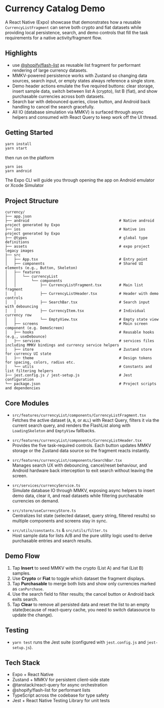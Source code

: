 # Currency Catalog Demo

A React Native (Expo) showcase that demonstrates how a reusable `CurrencyListFragment` can serve both crypto and fiat datasets while providing local persistence, search, and demo controls that fill the task requirements for a native activity/fragment flow.

## Highlights
- use [@shopify/flash-list](https://shopify.github.io/flash-list/) as reusable list fragment for performant rendering of large currency datasets.
- MMKV-powered persistence works with Zustand so changing data sources, search input, or empty states always reference a single store.
- Demo header actions emulate the five required buttons: clear storage, insert sample data, switch between list A (crypto), list B (fiat), and show purchasable currencies across both datasets.
- Search bar with debounced queries, close button, and Android back handling to cancel the search gracefully.
- All IO (database simulation via MMKV) is surfaced through async helpers and consumed with React Query to keep work off the UI thread.

## Getting Started
```bash
yarn install
yarn start
```
then run on the platform
```
yarn ios
yarn android
```
The Expo CLI will guide you through opening the app on Android emulator or Xcode Simulator

## Project Structure
```
currency/
├── app.json
├── android                                         # Native android project generated by Expo
├── ios                                             # Native ios project generated by Expo
├── @types                                          # global type definitions
├── assets                                          # expo project legacy images
├── src
│   ├── App.tsx                                     # Entry point
│   ├── components                                  # Shared UI elements (e.g., Button, Skeleton)
│   ├── features
│   │   └── currencyList
│   │       └── components
│   │           ├── CurrencyListFragment.tsx        # Main list fragment
│   │           ├── CurrencyListHeader.tsx          # Header with demo controls
│   │           ├── SearchBar.tsx                   # Search input with debouncing
│   │           ├── CurrencyItem.tsx                # Individual currency row
│   │           └── EmptyView.tsx                   # Empty state view
│   ├── screens                                     # Main screen component (e.g. DemoScreen)
│   ├── hooks                                       # Reusable hooks (e.g., useDebounce)
│   ├── services                                    # services files including MMKV bindings and currency service helpers
│   ├── store                                       # Zustand store for currency UI state
│   ├── theme                                       # Design tokens for spacing, colors, radius etc.
│   └── utils                                       # Constants and list filtering helpers
├── jest.config.js / jest-setup.js                  # Jest configuration
└── package.json                                    # Project scripts and dependencies
```

## Core Modules
- `src/features/currencyList/components/CurrencyListFragment.tsx`  
  Fetches the active dataset (`A`, `B`, or `ALL`) with React Query, filters it via the current search query, and renders the FlashList along with `LoadingSkeleton` and `EmptyView` fallbacks.

- `src/features/currencyList/components/CurrencyListHeader.tsx`  
  Provides the five task-required controls. Each button updates MMKV storage or the Zustand data source so the fragment reacts instantly.

- `src/features/currencyList/components/SearchBar.tsx`  
  Manages search UX with debouncing, cancel/reset behaviour, and Android hardware back interception to exit search without leaving the screen.

- `src/services/currencyService.ts`  
  Simulate database IO through MMKV, exposing async helpers to insert demo data, clear it, and read datasets while filtering purchasable currencies on demand.

- `src/store/useCurrencyStore.ts`  
  Centralizes list state (selected dataset, query string, filtered results) so multiple components and screens stay in sync.

- `src/utils/constants.ts` & `src/utils/filter.ts`  
  Host sample data for lists A/B and the pure utility logic used to derive purchasable entries and search results.

## Demo Flow
1. Tap **Insert** to seed MMKV with the crypto (List A) and fiat (List B) samples.  
2. Use **Crypto** or **Fiat** to toggle which dataset the fragment displays.  
3. Tap **Purchasable** to merge both lists and show only currencies marked as `canPurchase`.  
4. Use the search field to filter results; the cancel button or Android back exits search.  
5. Tap **Clear** to remove all persisted data and reset the list to an empty state(because of react-query cache, you need to switch datasource to update the change).

## Testing
- `yarn test` runs the Jest suite (configured with `jest.config.js` and `jest-setup.js`).

## Tech Stack
- Expo + React Native
- Zustand + MMKV for persistent client-side state
- @tanstack/react-query for async orchestration
- @shopify/flash-list for performant lists
- TypeScript across the codebase for type safety
- Jest + React Native Testing Library for unit tests
